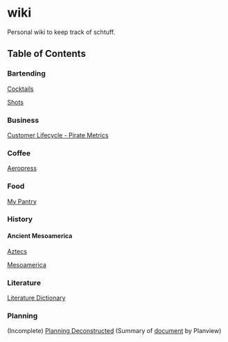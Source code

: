 # wiki

Personal wiki to keep track of schtuff.

## Table of Contents

### Bartending

[Cocktails](bartending/cocktails.md)

[Shots](bartending/shots.md)

### Business

[Customer Lifecycle - Pirate Metrics](business/customerlifecycle-piratemetrics.md)

### Coffee

[Aeropress](coffee/aeropress.md)

### Food

[My Pantry](food/mypantry.md)

### History

#### Ancient Mesoamerica

[Aztecs](history/ancientMesoamerica/aztecs.md)

[Mesoamerica](history/ancientMesoamerica/mesoamerica.md)

### Literature

[Literature Dictionary](literature/litdictionary.md)

### Planning

(Incomplete) [Planning Deconstructed](planning/planning-deconstructed.md) (Summary of [document](planning/assets/Planning-deconstructed.pdf) by Planview)